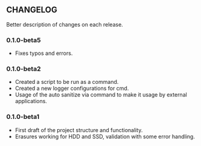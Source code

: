 ## CHANGELOG

Better description of changes on each release.

### 0.1.0-beta5

- Fixes typos and errors.

### 0.1.0-beta2

- Created a script to be run as a command.
- Created a new logger configurations for cmd.
- Usage of the auto sanitize via command to make it usage by external applications.

### 0.1.0-beta1

- First draft of the project structure and functionality.
- Erasures working for HDD and SSD, validation with some error handling.